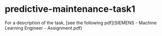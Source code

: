 # predictive-maintenance-task1
For a description of the task, [see the following pdf](SIEMENS - Machine Learning Engineer - Assignment.pdf)
